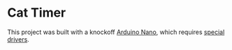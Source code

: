 # Cat Timer

This project was built with a knockoff [Arduino Nano](http://www.amazon.com/gp/product/B00UACD13Q), which requires [special drivers](http://kiguino.moos.io/2014/12/31/how-to-use-arduino-nano-mini-pro-with-CH340G-on-mac-osx-yosemite.html).
